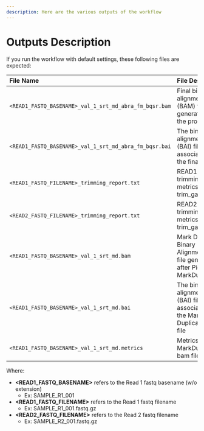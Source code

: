 ```yaml
---
description: Here are the various outputs of the workflow
---
```


# Outputs Description

If you run the workflow with default settings, these following files are expected:

| File Name | File Description |
| :--- | :--- |
| `<READ1_FASTQ_BASENAME>_val_1_srt_md_abra_fm_bqsr.bam` | Final binary alignment map \(BAM\) file generated by the process |
| `<READ1_FASTQ_BASENAME>_val_1_srt_md_abra_fm_bqsr.bai` | The binary alignment index \(BAI\) file associated with the final bam. |
| `<READ1_FASTQ_FILENAME>_trimming_report.txt` | READ1 trimming metrics from trim\_galore |
| `<READ2_FASTQ_FILENAME>_trimming_report.txt` | READ2 trimming metrics from trim\_galore |
| `<READ1_FASTQ_BASENAME>_val_1_srt_md.bam` | Mark Duplicates Binary Alignment Map file generated after Picard MarkDuplicates. |
| `<READ1_FASTQ_BASENAME>_val_1_srt_md.bai` | The binary alignment index \(BAI\) file associated with the Mark Duplicated bam file |
| `<READ1_FASTQ_BASENAME>_val_1_srt_md.metrics` | Metrics file for MarkDuplicated bam file. |

Where:

* **&lt;READ1\_FASTQ\_BASENAME&gt;** refers to the Read 1 fastq basename \(w/o extension\)
  * Ex: SAMPLE\_R1\_001
* **&lt;READ1\_FASTQ\_FILENAME&gt;** refers to the Read 1 fastq filename 
  * Ex: SAMPLE\_R1\_001.fastq.gz
* **&lt;READ2\_FASTQ\_FILENAME&gt;** refers to the Read 2 fastq filename 
  * Ex: SAMPLE\_R2\_001.fastq.gz

